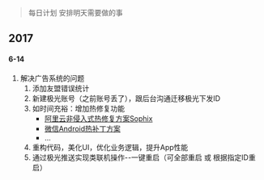 > 每日计划
> 安排明天需要做的事

## 2017
#### 6-14
1. 解决广告系统的问题
    1. 添加友盟错误统计
    2. 新建极光账号（之前账号丢了），跟后台沟通迁移极光下发ID
    3. 如时间充裕：增加热修复功能
        - [阿里云非侵入式热修复方案Sophix](https://www.aliyun.com/product/hotfix)
        - [微信Android热补丁方案](https://github.com/Tencent/tinker/wiki)
        - ...
    4. 重构代码，美化UI，优化业务逻辑，提升App性能
    5. 通过极光推送实现类联机操作--一键重启（可全部重启 或 根据指定ID重启）
    